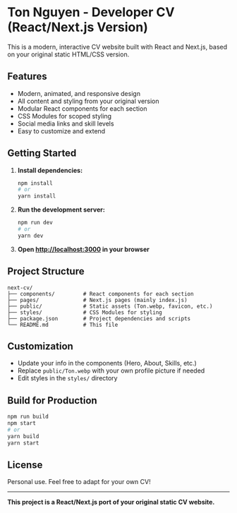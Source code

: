 # Ton Nguyen - Developer CV (React/Next.js Version)

This is a modern, interactive CV website built with React and Next.js, based on your original static HTML/CSS version.

## Features
- Modern, animated, and responsive design
- All content and styling from your original version
- Modular React components for each section
- CSS Modules for scoped styling
- Social media links and skill levels
- Easy to customize and extend

## Getting Started

1. **Install dependencies:**
   ```bash
   npm install
   # or
   yarn install
   ```
2. **Run the development server:**
   ```bash
   npm run dev
   # or
   yarn dev
   ```
3. **Open [http://localhost:3000](http://localhost:3000) in your browser**

## Project Structure
```
next-cv/
├── components/         # React components for each section
├── pages/              # Next.js pages (mainly index.js)
├── public/             # Static assets (Ton.webp, favicon, etc.)
├── styles/             # CSS Modules for styling
├── package.json        # Project dependencies and scripts
└── README.md           # This file
```

## Customization
- Update your info in the components (Hero, About, Skills, etc.)
- Replace `public/Ton.webp` with your own profile picture if needed
- Edit styles in the `styles/` directory

## Build for Production
```bash
npm run build
npm start
# or
yarn build
yarn start
```

## License
Personal use. Feel free to adapt for your own CV!

---

**This project is a React/Next.js port of your original static CV website.** 